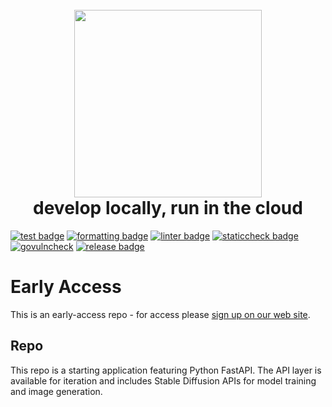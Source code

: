 <h1 align="center">
  <br>
  <a href="https://klo.dev"><img src="https://user-images.githubusercontent.com/69910109/209406610-c35afa17-7aff-4d44-921c-078d174d30f0.png" width="300"></a>
  <br>
  develop locally, run in the cloud
  <br>
</h1>

[![test badge](https://github.com/klothoplatform/klotho/actions/workflows/test.yaml/badge.svg)](https://github.com/klothoplatform/klotho/actions/workflows/test.yaml)
[![formatting badge](https://github.com/klothoplatform/klotho/actions/workflows/prettier.yaml/badge.svg)](https://github.com/klothoplatform/klotho/actions/workflows/prettier.yaml)
[![linter badge](https://github.com/klothoplatform/klotho/actions/workflows/lint.yaml/badge.svg)](https://github.com/klothoplatform/klotho/actions/workflows/lint.yaml)
[![staticcheck badge](https://github.com/klothoplatform/klotho/actions/workflows/staticcheck.yaml/badge.svg)](https://github.com/klothoplatform/klotho/actions/workflows/staticcheck.yaml)
[![govulncheck](https://github.com/CloudCompilers/klotho/actions/workflows/govulncheck.yaml/badge.svg)](https://github.com/CloudCompilers/klotho/actions/workflows/govulncheck.yaml)
[![release badge](https://github.com/klothoplatform/klotho/actions/workflows/release.yaml/badge.svg)](https://github.com/klothoplatform/klotho/actions/workflows/release.yaml)

# Early Access
This is an early-access repo - for access please [sign up on our web site](https://klo.dev/genai-apis-on-aws-under-5-minutes/). 

## Repo
This repo is a starting application featuring Python FastAPI. The API layer is available for iteration and includes Stable Diffusion APIs for model training and image generation.
